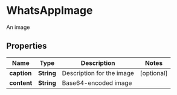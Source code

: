 

# WhatsAppImage

An image

## Properties

| Name | Type | Description | Notes |
|------------ | ------------- | ------------- | -------------|
|**caption** | **String** | Description for the image |  [optional] |
|**content** | **String** | Base64-encoded image |  |




